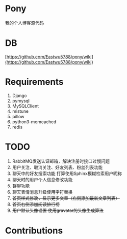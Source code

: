 # Pony
我的个人博客源代码

# DB
[https://github.com/Eastwu5788/pony/wiki](https://github.com/Eastwu5788/pony/wiki)

# Requirements
1. Django
2. pymysql
3. MySQLClient
4. mistune
5. pillow
6. python3-memcached
7. redis

# TODO
1. RabbitMQ发送认证邮箱，解决注册时接口过慢问题
2. 用户关注、取消关注、好友列表、粉丝列表功能
3. 聊天中的好友搜索功能 打算使用Sphinx模糊检索用户昵称
4. 聊天时的用户个人信息修改功能
5. 群聊功能
6. 聊天表情消息升级使用字符替换
7. <del>首页样式修改，显示更多文章（右侧添加最新文章列表）<del>
8. <del>首页右侧添加阅读排行榜<del>
9. <del>用户默认头像设置 使用gravatar的头像生成算法<del>

# Contributions
